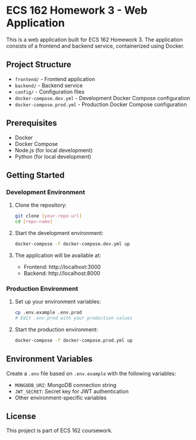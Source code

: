 # ECS 162 Homework 3 - Web Application

This is a web application built for ECS 162 Homework 3. The application consists of a frontend and backend service, containerized using Docker.

## Project Structure

- `frontend/` - Frontend application
- `backend/` - Backend service
- `config/` - Configuration files
- `docker-compose.dev.yml` - Development Docker Compose configuration
- `docker-compose.prod.yml` - Production Docker Compose configuration

## Prerequisites

- Docker
- Docker Compose
- Node.js (for local development)
- Python (for local development)

## Getting Started

### Development Environment

1. Clone the repository:
   ```bash
   git clone [your-repo-url]
   cd [repo-name]
   ```

2. Start the development environment:
   ```bash
   docker-compose -f docker-compose.dev.yml up
   ```

3. The application will be available at:
   - Frontend: http://localhost:3000
   - Backend: http://localhost:8000

### Production Environment

1. Set up your environment variables:
   ```bash
   cp .env.example .env.prod
   # Edit .env.prod with your production values
   ```

2. Start the production environment:
   ```bash
   docker-compose -f docker-compose.prod.yml up
   ```

## Environment Variables

Create a `.env` file based on `.env.example` with the following variables:

- `MONGODB_URI`: MongoDB connection string
- `JWT_SECRET`: Secret key for JWT authentication
- Other environment-specific variables

## License

This project is part of ECS 162 coursework. 